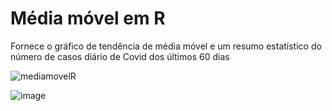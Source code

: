 # Média móvel em R

Fornece o gráfico de tendência de média móvel e um resumo estatístico do número de casos diário de Covid dos últimos 60 dias

![mediamovelR](https://user-images.githubusercontent.com/25599308/202839674-77b92734-ab82-4447-8a49-759cbf4066f9.jpg)

![image](https://user-images.githubusercontent.com/25599308/202912237-f382fb79-4946-479f-92de-60f341f4d2ef.png)
